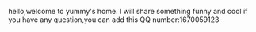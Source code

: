 hello,welcome to yummy's home.
I will share something funny and cool
if you have any question,you can add this QQ number:1670059123
